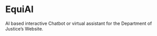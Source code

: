 # EquiAI
AI based interactive Chatbot or virtual assistant for the Department of Justice’s Website.
